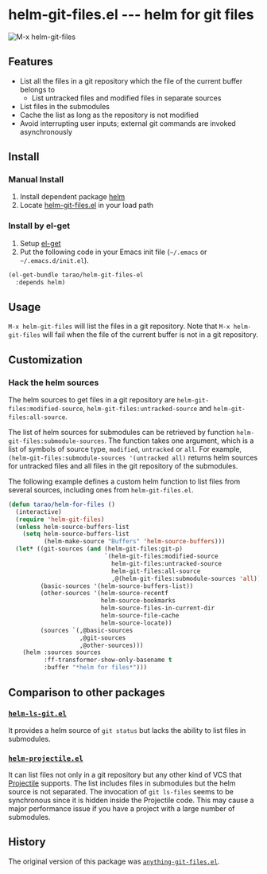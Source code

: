 helm-git-files.el --- helm for git files
========================================

![M-x helm-git-files](https://gist.githubusercontent.com/tarao/57d4a6c2faf79b0782a3ed43c753bc24/raw/helm-git-files.png "M-x helm-git-files")

## Features

- List all the files in a git repository which the file of the current buffer belongs to
  - List untracked files and modified files in separate sources
- List files in the submodules
- Cache the list as long as the repository is not modified
- Avoid interrupting user inputs; external git commands are invoked asynchronously

## Install

### Manual Install

1. Install dependent package [helm](https://github.com/emacs-helm/helm)
2. Locate [helm-git-files.el](https://raw.github.com/tarao/helm-git-files-el/master/helm-git-files.el) in your load path

### Install by el-get

1. Setup [el-get](https://github.com/dimitri/el-get)
2. Put the following code in your Emacs init file (`~/.emacs` or `~/.emacs.d/init.el`).

```lisp
(el-get-bundle tarao/helm-git-files-el
  :depends helm)
```

## Usage

`M-x helm-git-files` will list the files in a git repository.  Note
that `M-x helm-git-files` will fail when the file of the current
buffer is not in a git repository.

## Customization

### Hack the helm sources

The helm sources to get files in a git repository are
`helm-git-files:modified-source`,
`helm-git-files:untracked-source` and `helm-git-files:all-source`.

The list of helm sources for submodules can be retrieved by function
`helm-git-files:submodule-sources`. The function takes one argument,
which is a list of symbols of source type, `modified`, `untracked` or
`all`. For example, `(helm-git-files:submodule-sources '(untracked
all)` returns helm sources for untracked files and all files in the
git repository of the submodules.

The following example defines a custom helm function to list files
from several sources, including ones from `helm-git-files.el`.

```lisp
(defun tarao/helm-for-files ()
  (interactive)
  (require 'helm-git-files)
  (unless helm-source-buffers-list
    (setq helm-source-buffers-list
          (helm-make-source "Buffers" 'helm-source-buffers)))
  (let* ((git-sources (and (helm-git-files:git-p)
                           `(helm-git-files:modified-source
                             helm-git-files:untracked-source
                             helm-git-files:all-source
                             ,@(helm-git-files:submodule-sources 'all))))
         (basic-sources '(helm-source-buffers-list))
         (other-sources '(helm-source-recentf
                          helm-source-bookmarks
                          helm-source-files-in-current-dir
                          helm-source-file-cache
                          helm-source-locate))
         (sources `(,@basic-sources
                    ,@git-sources
                    ,@other-sources)))
    (helm :sources sources
          :ff-transformer-show-only-basename t
          :buffer "*helm for files*")))
```

## Comparison to other packages

### [`helm-ls-git.el`](https://github.com/emacs-helm/helm-ls-git)

It provides a helm source of `git status` but lacks the ability to
list files in submodules.

### [`helm-projectile.el`](https://github.com/bbatsov/helm-projectile)

It can list files not only in a git repository but any other kind of
VCS that [Projectile](https://github.com/bbatsov/projectile) supports.
The list includes files in submodules but the helm source is not
separated.  The invocation of `git ls-files` seems to be synchronous
since it is hidden inside the Projectile code.  This may cause a major
performance issue if you have a project with a large number of
submodules.

## History

The original version of this package was [`anything-git-files.el`](https://github.com/tarao/anything-git-files-el).
